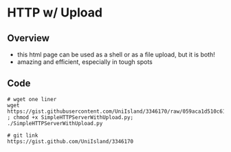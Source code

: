 # HTTP w/ Upload

## Overview

* this html page can be used as a shell or as a file upload, but it is both! 
* amazing and efficient, especially in tough spots

## Code

```
# wget one liner
wget https://gist.githubusercontent.com/UniIsland/3346170/raw/059aca1d510c615df3d9fedafabac4d538ebe352/SimpleHTTPServerWithUpload.py ; chmod +x SimpleHTTPServerWithUpload.py; ./SimpleHTTPServerWithUpload.py

# git link
https://gist.github.com/UniIsland/3346170
```
